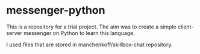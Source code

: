 # messenger-python
This is a repository for a trial project. The aim was to create a simple client-server messenger on Python to learn this language.

I used files that are stored in manchenkoff/skillbox-chat repository.
